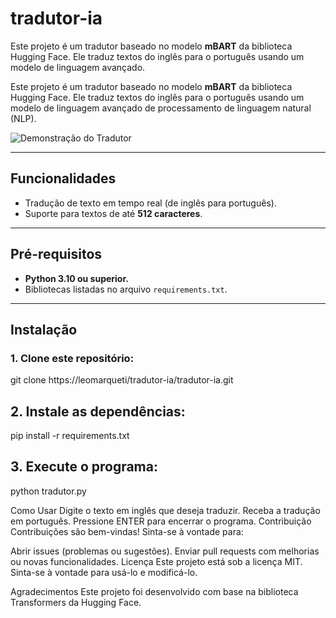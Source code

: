 # tradutor-ia
Este projeto é um tradutor baseado no modelo **mBART** da biblioteca Hugging Face. Ele traduz textos do inglês para o português usando um modelo de linguagem avançado.

Este projeto é um tradutor baseado no modelo **mBART** da biblioteca Hugging Face. Ele traduz textos do inglês para o português usando um modelo de linguagem avançado de processamento de linguagem natural (NLP).


![Demonstração do Tradutor](assets/exemplo.gif)


---

## **Funcionalidades**
- Tradução de texto em tempo real (de inglês para português).
- Suporte para textos de até **512 caracteres**.

---

## **Pré-requisitos**
- **Python 3.10 ou superior.**
- Bibliotecas listadas no arquivo `requirements.txt`.

---

## **Instalação**

### 1. Clone este repositório:

git clone https://leomarqueti/tradutor-ia/tradutor-ia.git

## **2. Instale as dependências:**

pip install -r requirements.txt

## **3. Execute o programa:**

python tradutor.py

Como Usar
Digite o texto em inglês que deseja traduzir.
Receba a tradução em português.
Pressione ENTER para encerrar o programa.
Contribuição
Contribuições são bem-vindas! Sinta-se à vontade para:

Abrir issues (problemas ou sugestões).
Enviar pull requests com melhorias ou novas funcionalidades.
Licença
Este projeto está sob a licença MIT. Sinta-se à vontade para usá-lo e modificá-lo.

Agradecimentos
Este projeto foi desenvolvido com base na biblioteca Transformers da Hugging Face.
